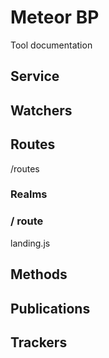# Meteor BP
Tool documentation

## Service

## Watchers

## Routes
/routes

### Realms

### / route
landing.js

## Methods

## Publications

## Trackers


